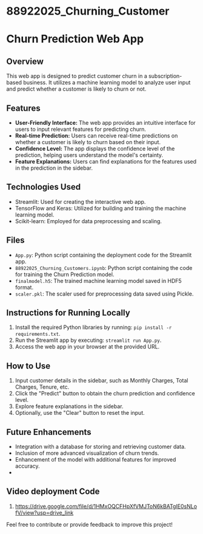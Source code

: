 # 88922025_Churning_Customer
# Churn Prediction Web App

## Overview
This web app is designed to predict customer churn in a subscription-based business. It utilizes a machine learning model to analyze user input and predict whether a customer is likely to churn or not.

## Features
- **User-Friendly Interface:** The web app provides an intuitive interface for users to input relevant features for predicting churn.
- **Real-time Prediction:** Users can receive real-time predictions on whether a customer is likely to churn based on their input.
- **Confidence Level:** The app displays the confidence level of the prediction, helping users understand the model's certainty.
- **Feature Explanations:** Users can find explanations for the features used in the prediction in the sidebar.

## Technologies Used
- Streamlit: Used for creating the interactive web app.
- TensorFlow and Keras: Utilized for building and training the machine learning model.
- Scikit-learn: Employed for data preprocessing and scaling.

## Files
- `App.py`: Python script containing the deployment code for the Streamlit app.
- `88922025_Churning_Customers.ipynb`: Python script containing the code for training the Churn Prediction model.
- `finalmodel.h5`: The trained machine learning model saved in HDF5 format.
- `scaler.pkl`: The scaler used for preprocessing data saved using Pickle.

## Instructions for Running Locally
1. Install the required Python libraries by running: `pip install -r requirements.txt`.
2. Run the Streamlit app by executing: `streamlit run App.py`.
3. Access the web app in your browser at the provided URL.

## How to Use
1. Input customer details in the sidebar, such as Monthly Charges, Total Charges, Tenure, etc.
2. Click the "Predict" button to obtain the churn prediction and confidence level.
3. Explore feature explanations in the sidebar.
4. Optionally, use the "Clear" button to reset the input.

## Future Enhancements
- Integration with a database for storing and retrieving customer data.
- Inclusion of more advanced visualization of churn trends.
- Enhancement of the model with additional features for improved accuracy.
- 
## Video deployment Code
1. https://drive.google.com/file/d/1HMxOQCFHpXfVMJToN6kBATgIE0sNLofV/view?usp=drive_link


Feel free to contribute or provide feedback to improve this project!


